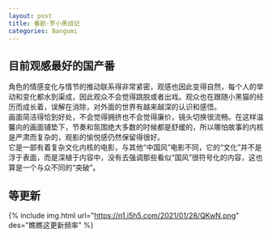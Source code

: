 ```yaml
---      
layout: post      
title: 番剧-罗小黑战记
categories: Bangumi      
---  
```


## 目前观感最好的国产番
角色的情感变化与情节的推动联系得非常紧密，观感也因此变得自然，每个人的举动和变化都水到渠成，因此观众不会觉得跳脱或者出戏。观众也在跟随小黑猫的经历而成长着，误解在消除，对外面的世界有越来越深的认识和感悟。  
画面简洁得恰到好处，不会觉得拥挤也不会觉得廉价，镜头切换很流畅。在这样温馨向的画面铺垫下，节奏和氛围绝大多数的时候都是舒缓的，所以哪怕故事的内核是严肃而复杂的，观影的愉悦感仍然保留得很好。  
它是一部有着复杂文化内核的电影，与其他“中国风”电影不同，它的“文化”并不是浮于表面，而是深植于内容中，没有去强调那些看似“国风”很符号化的内容，这也算是一个与众不同的“突破”。   
## 等更新
{% include img.html url="https://n1.i5h5.com/2021/01/28/QKwN.png" des="瞧瞧这更新频率" %}
